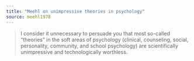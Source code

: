 ```yaml
---
title: "Meehl on unimpressive theories in psychology"
source: meehl1978
---
```


> I consider it unnecessary to persuade you that most so-called “theories” in the soft areas of psychology
>   (clinical, counseling, social, personality, community, and school psychology)
>   are scientifically unimpressive and technologically worthless.
